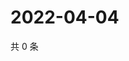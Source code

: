 # 2022-04-04

共 0 条

<!-- BEGIN WEIBO -->
<!-- 最后更新时间 Mon Apr 04 2022 17:01:30 GMT+0800 (China Standard Time) -->

<!-- END WEIBO -->
